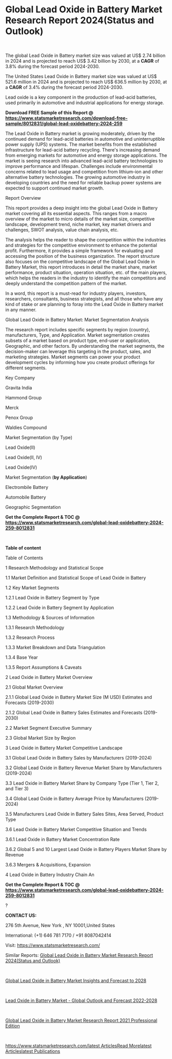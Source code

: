 <h1>Global Lead Oxide in Battery Market Research Report 2024(Status and Outlook)</h1><br/><p>The global Lead Oxide in Battery market size was valued at US$ 2.74 billion in 2024 and is projected to reach US$ 3.42 billion by 2030, at a <strong>CAGR</strong> of 3.8% during the forecast period 2024-2030.</p>
 
 
 
 <p>The United States Lead Oxide in Battery market size was valued at US$ 521.6 million in 2024 and is projected to reach US$ 636.5 million by 2030, at a <strong>CAGR</strong> of 3.4% during the forecast period 2024-2030.</p>
 
 
 
 <p>Lead oxide is a key component in the production of lead-acid batteries, used primarily in automotive and industrial applications for energy storage.</p>
 
 
 
 <p><strong>Download FREE Sample of this Report @ <a href="https://www.statsmarketresearch.com/download-free-sample/8012831/global-lead-oxidebattery-2024-259">https://www.statsmarketresearch.com/download-free-sample/8012831/global-lead-oxidebattery-2024-259</a></strong></p>
 
 
 
 <p>The Lead Oxide in Battery market is growing moderately, driven by the continued demand for lead-acid batteries in automotive and uninterruptible power supply (UPS) systems. The market benefits from the established infrastructure for lead-acid battery recycling. There&#39;s increasing demand from emerging markets for automotive and energy storage applications. The market is seeing research into advanced lead-acid battery technologies to improve performance and lifespan. Challenges include environmental concerns related to lead usage and competition from lithium-ion and other alternative battery technologies. The growing automotive industry in developing countries and the need for reliable backup power systems are expected to support continued market growth.</p>
 
 
 
 <p>Report Overview</p>
 
 
 
 <p>This report provides a deep insight into the global Lead Oxide in Battery market covering all its essential aspects. This ranges from a macro overview of the market to micro details of the market size, competitive landscape, development trend, niche market, key market drivers and challenges, SWOT analysis, value chain analysis, etc.</p>
 
 
 
 <p>The analysis helps the reader to shape the competition within the industries and strategies for the competitive environment to enhance the potential profit. Furthermore, it provides a simple framework for evaluating and accessing the position of the business organization. The report structure also focuses on the competitive landscape of the Global Lead Oxide in Battery Market, this report introduces in detail the market share, market performance, product situation, operation situation, etc. of the main players, which helps the readers in the industry to identify the main competitors and deeply understand the competition pattern of the market.</p>
 
 
 
 <p>In a word, this report is a must-read for industry players, investors, researchers, consultants, business strategists, and all those who have any kind of stake or are planning to foray into the Lead Oxide in Battery market in any manner.</p>
 
 
 
 <p>Global Lead Oxide in Battery Market: Market Segmentation Analysis</p>
 
 
 
 <p>The research report includes specific segments by region (country), manufacturers, Type, and Application. Market segmentation creates subsets of a market based on product type, end-user or application, Geographic, and other factors. By understanding the market segments, the decision-maker can leverage this targeting in the product, sales, and marketing strategies. Market segments can power your product development cycles by informing how you create product offerings for different segments.</p>
 
 
 
 <p>Key Company</p>
 
 
 
 <p>Gravita India</p>
 
 
 
 <p>Hammond Group</p>
 
 
 
 <p>Merck</p>
 
 
 
 <p>Penox Group</p>
 
 
 
 <p>Waldies Compound</p>
 
 
 
 <p>Market Segmentation (by Type)</p>
 
 
 
 <p>Lead Oxide(II)</p>
 
 
 
 <p>Lead Oxide(II, IV)</p>
 
 
 
 <p>Lead Oxide(IV)</p>
 
 
 
 <p>Market Segmentation (<strong>by Application</strong>)</p>
 
 
 
 <p>Electrombile Battery</p>
 
 
 
 <p>Automobile Battery</p>
 
 
 
 <p>Geographic Segmentation</p>
 
 
 
 <div><b>Get the Complete Report & TOC @ <a href="https://www.statsmarketresearch.com/global-lead-oxidebattery-2024-259-8012831">https://www.statsmarketresearch.com/global-lead-oxidebattery-2024-259-8012831</a></b></div>
 
 
 
 <p><br />
 
 <b>Table of content</b></p>
 
 
 
 <p>Table of Contents<br />
 
 1 Research Methodology and Statistical Scope<br />
 
 1.1 Market Definition and Statistical Scope of Lead Oxide in Battery<br />
 
 1.2 Key Market Segments<br />
 
 1.2.1 Lead Oxide in Battery Segment by Type<br />
 
 1.2.2 Lead Oxide in Battery Segment by Application<br />
 
 1.3 Methodology & Sources of Information<br />
 
 1.3.1 Research Methodology<br />
 
 1.3.2 Research Process<br />
 
 1.3.3 Market Breakdown and Data Triangulation<br />
 
 1.3.4 Base Year<br />
 
 1.3.5 Report Assumptions & Caveats<br />
 
 2 Lead Oxide in Battery Market Overview<br />
 
 2.1 Global Market Overview<br />
 
 2.1.1 Global Lead Oxide in Battery Market Size (M USD) Estimates and Forecasts (2019-2030)<br />
 
 2.1.2 Global Lead Oxide in Battery Sales Estimates and Forecasts (2019-2030)<br />
 
 2.2 Market Segment Executive Summary<br />
 
 2.3 Global Market Size by Region<br />
 
 3 Lead Oxide in Battery Market Competitive Landscape<br />
 
 3.1 Global Lead Oxide in Battery Sales by Manufacturers (2019-2024)<br />
 
 3.2 Global Lead Oxide in Battery Revenue Market Share by Manufacturers (2019-2024)<br />
 
 3.3 Lead Oxide in Battery Market Share by Company Type (Tier 1, Tier 2, and Tier 3)<br />
 
 3.4 Global Lead Oxide in Battery Average Price by Manufacturers (2019-2024)<br />
 
 3.5 Manufacturers Lead Oxide in Battery Sales Sites, Area Served, Product Type<br />
 
 3.6 Lead Oxide in Battery Market Competitive Situation and Trends<br />
 
 3.6.1 Lead Oxide in Battery Market Concentration Rate<br />
 
 3.6.2 Global 5 and 10 Largest Lead Oxide in Battery Players Market Share by Revenue<br />
 
 3.6.3 Mergers & Acquisitions, Expansion<br />
 
 4 Lead Oxide in Battery Industry Chain An</p>
 
 
 
 <div><b>Get the Complete Report & TOC @ <a href="https://www.statsmarketresearch.com/global-lead-oxidebattery-2024-259-8012831">https://www.statsmarketresearch.com/global-lead-oxidebattery-2024-259-8012831</a></b></div>
 
 
 
 <p>? </p>
 
 
 
 <p><b>CONTACT US:</b><br />
 
 276 5th Avenue, New York , NY 10001,United States<br />
 
 International: (+1) 646 781 7170 / +91 8087042414<br />
 
 Visit: <a href="https://www.statsmarketresearch.com/">https://www.statsmarketresearch.com/</a><br />
 
 Similar Reports: <a href="https://www.statsmarketresearch.com/global-lead-oxidebattery-2024-259-8012831">Global Lead Oxide in Battery Market Research Report 2024(Status and Outlook)</a><br />
 
 <br />
 
 <a href="https://www.statsmarketresearch.com/global-lead-oxidebattery-2024-259-8012831">Global Lead Oxide in Battery Market Insights and Forecast to 2028</a><br />
 
 <br />
 
 <a href="https://www.statsmarketresearch.com/global-lead-oxidebattery-2024-259-8012831">Lead Oxide in Battery Market - Global Outlook and Forecast 2022-2028</a><br />
 
 <br />
 
 <a href="https://www.statsmarketresearch.com/global-lead-oxidebattery-2024-259-8012831">Global Lead Oxide in Battery Market Research Report 2021 Professional Edition</a><br />
 
 <br />
 
 <a href="https://gyeongbokgung.com">https://www.statsmarketresearch.com/</a><a href="https://hallyeomaritime.com">latest Articles</a><a href="https://jingwansa.com">Read More</a><a href="https://nguoiviet.jp/">latest Articles</a><a href="https://www.intelmarketresearch.com/">latest Publications</a></p>